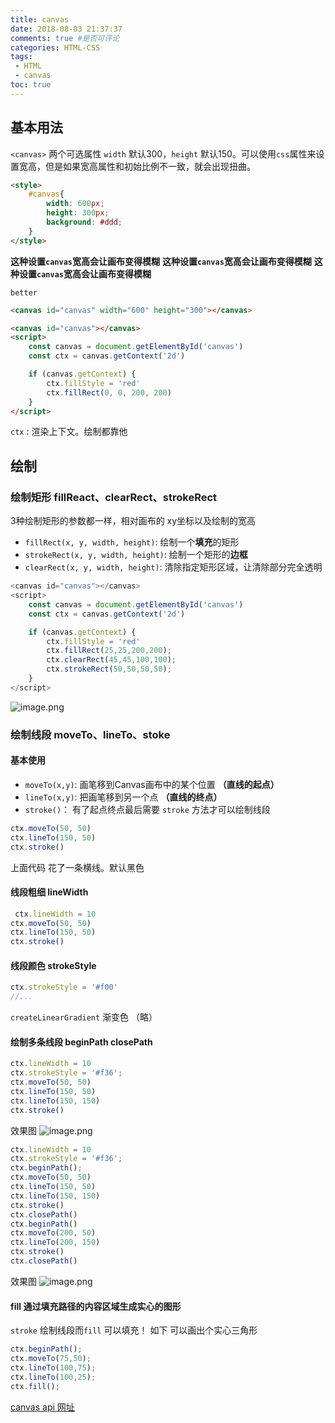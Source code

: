 ```yaml
---
title: canvas
date: 2018-08-03 21:37:37
comments: true #是否可评论
categories: HTML-CSS
tags: 
 - HTML
 - canvas
toc: true
---
```



## 基本用法
`<canvas>` 两个可选属性 `width` 默认300，`height` 默认150。可以使用`css`属性来设置宽高，但是如果宽高属性和初始比例不一致，就会出现扭曲。

```html
<style>
    #canvas{
        width: 600px;
        height: 300px;
        background: #ddd;
    }
</style>
```
**这种设置`canvas`宽高会让画布变得模糊**
**这种设置`canvas`宽高会让画布变得模糊**
**这种设置`canvas`宽高会让画布变得模糊**

`better`
```html
<canvas id="canvas" width="600" height="300"></canvas>
```

```html
<canvas id="canvas"></canvas>
<script>
    const canvas = document.getElementById('canvas')
    const ctx = canvas.getContext('2d')

    if (canvas.getContext) {
        ctx.fillStyle = 'red'
        ctx.fillRect(0, 0, 200, 200)
    }
</script>
```
`ctx` : 渲染上下文。绘制都靠他

<!--more-->

## 绘制

### 绘制矩形 fillReact、clearRect、strokeRect 
3种绘制矩形的参数都一样，相对画布的 xy坐标以及绘制的宽高
- `fillRect(x, y, width, height)`: 绘制一个**填充**的矩形
- `strokeRect(x, y, width, height)`: 绘制一个矩形的**边框**
- `clearRect(x, y, width, height)`: 清除指定矩形区域，让清除部分完全透明
```js
<canvas id="canvas"></canvas>
<script>
    const canvas = document.getElementById('canvas')
    const ctx = canvas.getContext('2d')

    if (canvas.getContext) {
        ctx.fillStyle = 'red'
        ctx.fillRect(25,25,200,200);
        ctx.clearRect(45,45,100,100);
        ctx.strokeRect(50,50,50,50);
    }
</script>
```
![image.png](https://upload-images.jianshu.io/upload_images/8677726-b6833054414cec15.png?imageMogr2/auto-orient/strip%7CimageView2/2/w/1240)

### 绘制线段 moveTo、lineTo、stoke

#### 基本使用
- `moveTo(x,y)`: 画笔移到Canvas画布中的某个位置 **（直线的起点）**
- `lineTo(x,y)`: 把画笔移到另一个点 **（直线的终点）**
- `stroke()`： 有了起点终点最后需要 `stroke` 方法才可以绘制线段

```js
ctx.moveTo(50, 50)
ctx.lineTo(150, 50)
ctx.stroke()
```
上面代码 花了一条横线。默认黑色

#### 线段粗细 lineWidth 
```js
 ctx.lineWidth = 10
ctx.moveTo(50, 50)
ctx.lineTo(150, 50)
ctx.stroke()
```

#### 线段颜色 strokeStyle
```js
ctx.strokeStyle = '#f00'
//...
```

`createLinearGradient` 渐变色 （略）

#### 绘制多条线段 beginPath closePath
```js
ctx.lineWidth = 10
ctx.strokeStyle = '#f36';
ctx.moveTo(50, 50)
ctx.lineTo(150, 50)
ctx.lineTo(150, 150)
ctx.stroke()
```
效果图
![image.png](https://upload-images.jianshu.io/upload_images/8677726-5b8f084c0979fc77.png?imageMogr2/auto-orient/strip%7CimageView2/2/w/1240)

```js
ctx.lineWidth = 10
ctx.strokeStyle = '#f36';
ctx.beginPath();
ctx.moveTo(50, 50)
ctx.lineTo(150, 50)
ctx.lineTo(150, 150)
ctx.stroke()
ctx.closePath()
ctx.beginPath()
ctx.moveTo(200, 50)
ctx.lineTo(200, 150)
ctx.stroke()
ctx.closePath()
```

效果图 
![image.png](https://upload-images.jianshu.io/upload_images/8677726-472e46782a9ffeed.png?imageMogr2/auto-orient/strip%7CimageView2/2/w/1240)

#### fill 通过填充路径的内容区域生成实心的图形
`stroke` 绘制线段而`fill` 可以填充！
如下 可以画出个实心三角形
```js
ctx.beginPath();
ctx.moveTo(75,50);
ctx.lineTo(100,75);
ctx.lineTo(100,25);
ctx.fill();
```

[canvas api 网址](https://developer.mozilla.org/zh-CN/docs/Web/API/Canvas_API/Tutorial)